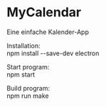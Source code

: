 # MyCalendar
Eine einfache Kalender-App

<p>Installation:<br>
npm install --save-dev electron <br>
</p>


<p>Start program:<br>
npm start
</p>

<p>Build program: <br>
npm run make
</p>
